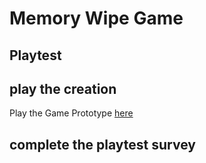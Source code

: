 # Memory Wipe Game
## Playtest

## play the creation
Play the Game Prototype [here](../prototype/MemoryWipeGame.html)

## complete the playtest survey
